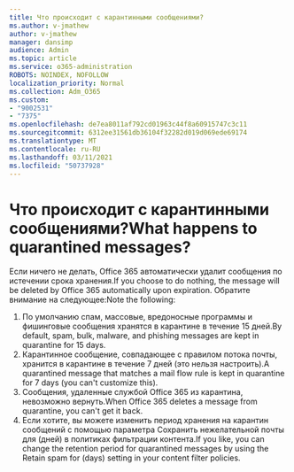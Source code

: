 ```yaml
---
title: Что происходит с карантинными сообщениями?
ms.author: v-jmathew
author: v-jmathew
manager: dansimp
audience: Admin
ms.topic: article
ms.service: o365-administration
ROBOTS: NOINDEX, NOFOLLOW
localization_priority: Normal
ms.collection: Adm_O365
ms.custom:
- "9002531"
- "7375"
ms.openlocfilehash: de7ea8011af792cd01963c44f8a60915747c3c11
ms.sourcegitcommit: 6312ee31561db36104f32282d019d069ede69174
ms.translationtype: MT
ms.contentlocale: ru-RU
ms.lasthandoff: 03/11/2021
ms.locfileid: "50737928"
---
```

# <a name="what-happens-to-quarantined-messages"></a><span data-ttu-id="1398c-102">Что происходит с карантинными сообщениями?</span><span class="sxs-lookup"><span data-stu-id="1398c-102">What happens to quarantined messages?</span></span>

<span data-ttu-id="1398c-103">Если ничего не делать, Office 365 автоматически удалит сообщения по истечении срока хранения.</span><span class="sxs-lookup"><span data-stu-id="1398c-103">If you choose to do nothing, the message will be deleted by Office 365 automatically upon expiration.</span></span> <span data-ttu-id="1398c-104">Обратите внимание на следующее:</span><span class="sxs-lookup"><span data-stu-id="1398c-104">Note the following:</span></span>

1. <span data-ttu-id="1398c-105">По умолчанию спам, массовые, вредоносные программы и фишинговые сообщения хранятся в карантине в течение 15 дней.</span><span class="sxs-lookup"><span data-stu-id="1398c-105">By default, spam, bulk, malware, and phishing messages are kept in quarantine for 15 days.</span></span>
2. <span data-ttu-id="1398c-106">Карантинное сообщение, совпадающее с правилом потока почты, хранится в карантине в течение 7 дней (это нельзя настроить).</span><span class="sxs-lookup"><span data-stu-id="1398c-106">A quarantined message that matches a mail flow rule is kept in quarantine for 7 days (you can't customize this).</span></span>
3. <span data-ttu-id="1398c-107">Сообщения, удаленные службой Office 365 из карантина, невозможно вернуть.</span><span class="sxs-lookup"><span data-stu-id="1398c-107">When Office 365 deletes a message from quarantine, you can't get it back.</span></span>
4. <span data-ttu-id="1398c-108">Если хотите, вы можете изменить период хранения на карантин сообщений с помощью параметра Сохранить нежелательной почты для (дней) в политиках фильтрации контента.</span><span class="sxs-lookup"><span data-stu-id="1398c-108">If you like, you can change the retention period for quarantined messages by using the Retain spam for (days) setting in your content filter policies.</span></span>
